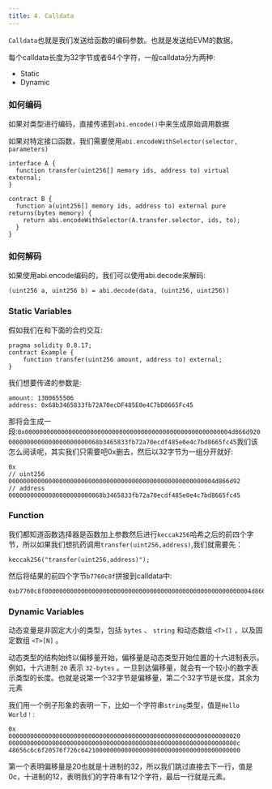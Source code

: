 ```yaml
---
title: 4. Calldata
---
```

`Calldata`也就是我们发送给函数的编码参数。也就是发送给EVM的数据。

每个calldata长度为32字节或者64个字符，一般calldata分为两种:

- Static
- Dynamic

### 如何编码

如果对类型进行编码，直接传递到`abi.encode()`中来生成原始调用数据

如果对特定接口函数，我们需要使用`abi.encodeWithSelector(selector, parameters)`

```
interface A {
  function transfer(uint256[] memory ids, address to) virtual external;
}

contract B {
  function a(uint256[] memory ids, address to) external pure returns(bytes memory) {
    return abi.encodeWithSelector(A.transfer.selector, ids, to);
  }
}
```

### 如何解码

如果使用abi.encode编码的，我们可以使用abi.decode来解码:

```
(uint256 a, uint256 b) = abi.decode(data, (uint256, uint256))
```



### Static Variables

假如我们在和下面的合约交互:

```solidity
pragma solidity 0.8.17;
contract Example {
    function transfer(uint256 amount, address to) external;
}
```

我们想要传递的参数是:

```
amount: 1300655506
address: 0x68b3465833fb72A70ecDF485E0e4C7bD8665Fc45
```

那将会生成一段:`0x000000000000000000000000000000000000000000000000000000004d866d9200000000000000000000000068b3465833fb72a70ecdf485e0e4c7bd8665fc45`我们该怎么阅读呢，其实我们只需要吧0x删去，然后以32字节为一组分开就好:

```
0x
// uint256
000000000000000000000000000000000000000000000000000000004d866d92
// address
00000000000000000000000068b3465833fb72a70ecdf485e0e4c7bd8665fc45
```

### Function

我们都知道函数选择器是函数加上参数然后进行`keccak256`哈希之后的前四个字节，所以如果我们想抗药调用`transfer(uint256,address)`,我们就需要先：

```
keccak256("transfer(uint256,address)");
```

然后将结果的前四个字节`b7760c8f`拼接到calldata中:

```
0xb7760c8f000000000000000000000000000000000000000000000000000000004d866d9200000000000000000000000068b3465833fb72a70ecdf485e0e4c7bd8665fc45
```



### Dynamic Variables

动态变量是非固定大小的类型，包括 `bytes` 、 `string` 和动态数组 `<T>[]` ，以及固定数组 `<T>[N]` 。

动态类型的结构始终以偏移量开始，偏移量是动态类型开始位置的十六进制表示。例如，十六进制 `20` 表示 `32-bytes` 。一旦到达偏移量，就会有一个较小的数字表示类型的长度。也就是说第一个32字节是偏移量，第二个32字节是长度，其余为元素

我们用一个例子形象的表明一下，比如一个字符串`string`类型，值是`Hello World！`:

```
0x
0000000000000000000000000000000000000000000000000000000000000020
000000000000000000000000000000000000000000000000000000000000000c
48656c6c6f20576f726c64210000000000000000000000000000000000000000
```

第一个表明偏移量是20也就是十进制的32，所以我们跳过直接去下一行，值是0c，十进制的12，表明我们的字符串有12个字符，最后一行就是元素。